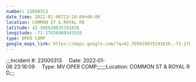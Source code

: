 ```yaml
---
number: 22000313
date_time: 2022-01-06T23:18:09+00:00
location: COMMON ST & ROYAL RD
latitude: 42.395620035191826
longitude: -71.17656989543539
type: OPER COMP
google_maps_link: https://maps.google.com/?q=42.395620035191826,-71.17656989543539
---
```


;;;Incident #: 22000313     Date: 2022‐01‐06 23:18:09     Type: MV OPER COMP;;;;;;Location: COMMON ST & ROYAL RD;;;
